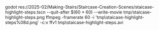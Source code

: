 godot res://2025-02/Making-Stairs/Staircase-Creation-Scenes/staicase-highlight-steps.tscn --quit-after $(60 * 60) --write-movie tmp/staicase-highlight-steps.png
ffmpeg -framerate 60 -i 'tmp\staicase-highlight-steps%08d.png' -c:v ffv1 tmp\staicase-highlight-steps.avi
